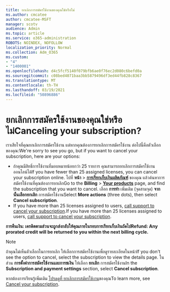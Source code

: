 ```yaml
---
title: ยกเลิกการสมัครใช้งานของคุณใช่หรือไม่
ms.author: cmcatee
author: cmcatee-MSFT
manager: scotv
audience: Admin
ms.topic: article
ms.service: o365-administration
ROBOTS: NOINDEX, NOFOLLOW
localization_priority: Normal
ms.collection: Adm_O365
ms.custom:
- "4"
- "1400001"
ms.openlocfilehash: d4c5fcf5140f079bfb6ae0f76ec2d080c6befd0a
ms.sourcegitcommit: c08bed4071baa3bb5879496df3ed44fb828c8367
ms.translationtype: MT
ms.contentlocale: th-TH
ms.lasthandoff: 03/19/2021
ms.locfileid: "50896886"
---
```

# <a name="canceling-your-subscription"></a><span data-ttu-id="7b678-102">ยกเลิกการสมัครใช้งานของคุณใช่หรือไม่</span><span class="sxs-lookup"><span data-stu-id="7b678-102">Canceling your subscription?</span></span>

<span data-ttu-id="7b678-103">เราเสียใจที่คุณยกเลิกการสมัครใช้งาน แต่หากคุณต้องการยกเลิกการสมัครใช้งาน ต่อไปนี้คือตัวเลือกของคุณ:</span><span class="sxs-lookup"><span data-stu-id="7b678-103">We're sorry to see you go, but if you want to cancel your subscription, here are your options:</span></span>
  
- <span data-ttu-id="7b678-104">ถ้าคุณมีสิทธิ์การใช้งานที่มอบหมายน้อยกว่า 25 รายการ คุณสามารถยกเลิกการสมัครใช้งานออนไลน์ได้</span><span class="sxs-lookup"><span data-stu-id="7b678-104">If you have fewer than 25 assigned licenses, you can cancel your subscription online.</span></span> <span data-ttu-id="7b678-105">ไปที่ **หน้า** \> **[การเรียกเก็บเงินผลิตภัณฑ์](https://go.microsoft.com/fwlink/p/?linkid=842054)** ของคุณ แล้วค้นหาการสมัครใช้งานที่คุณต้องการยกเลิก</span><span class="sxs-lookup"><span data-stu-id="7b678-105">Go to the **Billing** \> **[Your products](https://go.microsoft.com/fwlink/p/?linkid=842054)** page, and find the subscription that you want to cancel.</span></span> <span data-ttu-id="7b678-106">เลือก **การทํา** เพิ่มเติม (จุดสามจุด) **จากนั้นเลือกยกเลิก** การสมัครใช้งาน</span><span class="sxs-lookup"><span data-stu-id="7b678-106">Select **More actions** (three dots), then select **Cancel subscription**.</span></span>
- <span data-ttu-id="7b678-107">If you have more than 25 licenses assigned to users, [call support to cancel your subscription](https://docs.microsoft.com/microsoft-365/admin/contact-support-for-business-products?view=o365-worldwide).</span><span class="sxs-lookup"><span data-stu-id="7b678-107">If you have more than 25 licenses assigned to users, [call support to cancel your subscription](https://docs.microsoft.com/microsoft-365/admin/contact-support-for-business-products?view=o365-worldwide).</span></span>
  
<span data-ttu-id="7b678-108">**การคืนเงิน: เครดิตตามส่วนจะถูกส่งกลับให้คุณภายในรอบการเรียกเก็บเงินถัดไป**</span><span class="sxs-lookup"><span data-stu-id="7b678-108">**Refund: Any prorated credit will be returned to you within the next billing cycle.**</span></span>

> [!NOTE]
> <span data-ttu-id="7b678-109">ถ้าคุณไม่เห็นตัวเลือกในการยกเลิก ให้เลือกการสมัครใช้งานเพื่อดูรายละเอียดในหน้า</span><span class="sxs-lookup"><span data-stu-id="7b678-109">If you don't see the option to cancel, select the subscription to view the details page.</span></span> <span data-ttu-id="7b678-110">ในส่วน **การตั้งค่าการสมัครใช้งานและการชเงิน** ให้เลือก **ยกเลิก** การสมัครใช้งาน</span><span class="sxs-lookup"><span data-stu-id="7b678-110">In the **Subscription and payment settings** section, select **Cancel subscription**.</span></span>

<span data-ttu-id="7b678-111">หากต้องการเรียนรู้เพิ่มเติม [โปรดดูที่ ยกเลิกการสมัครใช้งาน](https://docs.microsoft.com/microsoft-365/commerce/subscriptions/cancel-your-subscription)ของคุณ</span><span class="sxs-lookup"><span data-stu-id="7b678-111">To learn more, see [Cancel your subscription](https://docs.microsoft.com/microsoft-365/commerce/subscriptions/cancel-your-subscription).</span></span>
